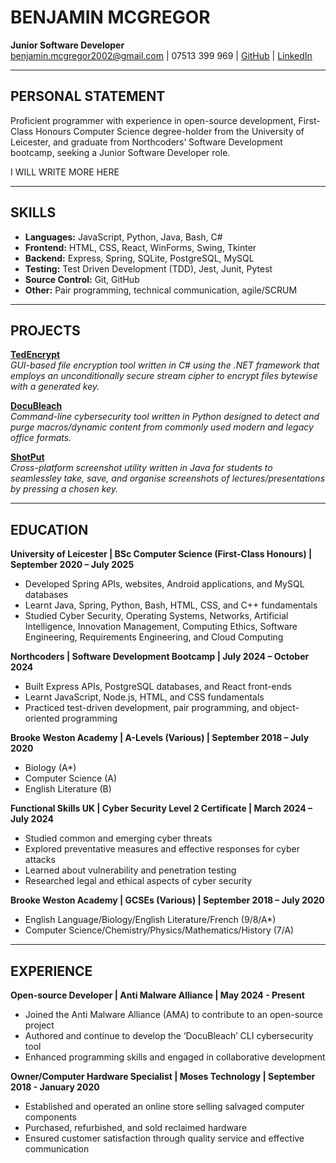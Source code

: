 # BENJAMIN MCGREGOR  
**Junior Software Developer**  
[benjamin.mcgregor2002@gmail.com](mailto:benjamin.mcgregor2002@gmail.com) | 07513 399 969 | [GitHub](https://github.com/Patterbear) | [LinkedIn](linkedin.com/in/benjamin-mcgregor-782553224/)

---

## PERSONAL STATEMENT
Proficient programmer with experience in open-source development, First-Class Honours Computer Science degree-holder from the University of Leicester, and graduate from Northcoders’ Software Development bootcamp, seeking a Junior Software Developer role.

I WILL WRITE MORE HERE 

---

## SKILLS
- **Languages:** JavaScript, Python, Java, Bash, C#
- **Frontend:** HTML, CSS, React, WinForms, Swing, Tkinter
- **Backend:** Express, Spring, SQLite, PostgreSQL, MySQL 
- **Testing:** Test Driven Development (TDD), Jest, Junit, Pytest
- **Source Control:** Git, GitHub
- **Other:** Pair programming, technical communication, agile/SCRUM

---

## PROJECTS
[**TedEncrypt**](https://github.com/Patterbear/TedEncrypt)  
*GUI-based file encryption tool written in C# using the .NET framework that employs an unconditionally secure stream cipher to encrypt files bytewise with a generated key.*

[**DocuBleach**](https://github.com/Anti-Malware-Alliance/docubleach)  
*Command-line cybersecurity tool written in Python designed to detect and purge macros/dynamic content from commonly used modern and legacy office formats.*

[**ShotPut**](https://github.com/Patterbear/ShotPut)  
*Cross-platform screenshot utility written in Java for students to seamlessley take, save, and organise screenshots of lectures/presentations by pressing a chosen key.*

---

## EDUCATION
**University of Leicester | BSc Computer Science (First-Class Honours) | September 2020 – July 2025**
- Developed Spring APIs, websites, Android applications, and MySQL databases
- Learnt Java, Spring, Python, Bash, HTML, CSS, and C++ fundamentals
- Studied Cyber Security, Operating Systems, Networks, Artificial Intelligence, Innovation Management, Computing Ethics, Software Engineering, Requirements Engineering, and Cloud Computing

**Northcoders | Software Development Bootcamp | July 2024 – October 2024**
- Built Express APIs, PostgreSQL databases, and React front-ends
- Learnt JavaScript, Node.js, HTML, and CSS fundamentals
- Practiced test-driven development, pair programming, and object-oriented programming

**Brooke Weston Academy | A-Levels (Various) | September 2018 – July 2020**
- Biology (A*)  
- Computer Science (A)  
- English Literature (B)

**Functional Skills UK | Cyber Security Level 2 Certificate | March 2024 – July 2024**
- Studied common and emerging cyber threats
- Explored preventative measures and effective responses for cyber attacks
- Learned about vulnerability and penetration testing
- Researched legal and ethical aspects of cyber security

**Brooke Weston Academy | GCSEs (Various) | September 2018 – July 2020**
- English Language/Biology/English Literature/French (9/8/A*)  
- Computer Science/Chemistry/Physics/Mathematics/History (7/A)

---

## EXPERIENCE
**Open-source Developer | Anti Malware Alliance | May 2024 - Present**
- Joined the Anti Malware Alliance (AMA) to contribute to an open-source project
- Authored and continue to develop the ‘DocuBleach’ CLI cybersecurity tool
- Enhanced programming skills and engaged in collaborative development

**Owner/Computer Hardware Specialist | Moses Technology | September 2018 - January 2020**
- Established and operated an online store selling salvaged computer components
- Purchased, refurbished, and sold reclaimed hardware
- Ensured customer satisfaction through quality service and effective communication
